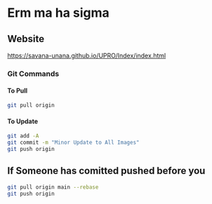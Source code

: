 # Erm ma ha sigma

## Website

<https://savana-unana.github.io/UPRO/Index/index.html>

### Git Commands

#### To Pull

``` bash
git pull origin
```

#### To Update

```bash
git add -A 
git commit -m "Minor Update to All Images"
git push origin 

```

## If Someone has comitted pushed before you

 ``` bash
 git pull origin main --rebase
 git push origin
```
